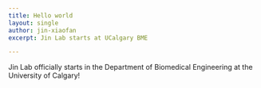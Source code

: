```yaml
---
title: Hello world
layout: single
author: jin-xiaofan
excerpt: Jin Lab starts at UCalgary BME

---
```


Jin Lab officially starts in the Department of Biomedical Engineering at the University of Calgary!
